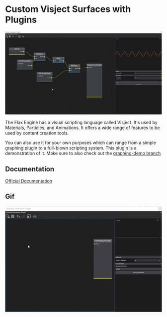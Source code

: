 # Custom Visject Surfaces with Plugins

![Image](./img/Graph_Graph.png)

The Flax Engine has a visual scripting language called Visject. It's used by Materials, Particles, and Animations. It offers a wide range of features to be used by content creation tools.

You can also use it for your own purposes which can range from a simple graphing plugin to a full-blown scripting system. This plugin is a demonstration of it. Make sure to also check out the [graphing-demo branch](https://github.com/stefnotch/flax-custom-visject-plugin/tree/graphing-demo)


## Documentation
[Official Documentation](https://docs.flaxengine.com/manual/editor/advanced/custom-visject-surface.html)

## Gif
![Expression Graph GIF](./img/Expression_Graph_Graphing.gif)

